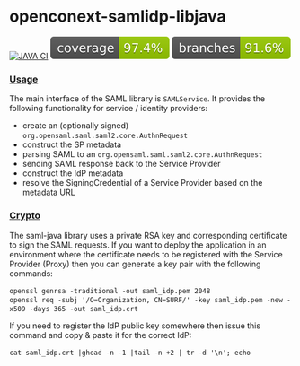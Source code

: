 # openconext-samlidp-libjava
[![JAVA CI](https://github.com/OpenConext/openconext-samlidp-libjava/actions/workflows/actions.yml/badge.svg)](https://github.com/OpenConext/openconext-samlidp-libjava/actions/workflows/actions.yml)
![Coverage](.github/badges/jacoco.svg)
![Branches](.github/badges/branches.svg)

### [Usage](#usage)

The main interface of the SAML library is `SAMLService`. 
It provides the following functionality for service / identity providers:
- create an (optionally signed) `org.opensaml.saml.saml2.core.AuthnRequest`
- construct the SP metadata
- parsing SAML to an `org.opensaml.saml.saml2.core.AuthnRequest`
- sending SAML response back to the Service Provider
- construct the IdP metadata
- resolve the SigningCredential of a Service Provider based on the metadata URL

### [Crypto](#crypto)

The saml-java library uses a private RSA key and corresponding certificate to sign the SAML requests. If you want to
deploy the application in an environment where the certificate needs to be registered with the Service Provider (Proxy)
then you can generate a key pair with the following commands:
```
openssl genrsa -traditional -out saml_idp.pem 2048
openssl req -subj '/O=Organization, CN=SURF/' -key saml_idp.pem -new -x509 -days 365 -out saml_idp.crt
```
If you need to register the IdP public key somewhere then issue this command and copy & paste it for the correct IdP:
```
cat saml_idp.crt |ghead -n -1 |tail -n +2 | tr -d '\n'; echo
```

